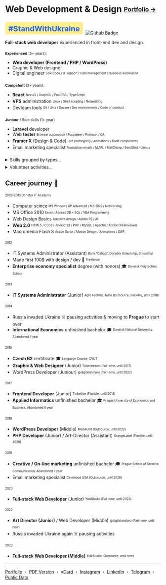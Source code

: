 # Web Development & Design <sub><sup>[Portfolio →](http://andriilive.github.io)</sub></sup>

[![StandWithUkraine](https://raw.githubusercontent.com/vshymanskyy/StandWithUkraine/main/badges/StandWithUkraine.svg)](https://github.com/vshymanskyy/StandWithUkraine)&nbsp;
[![Github Badge](https://img.shields.io/github/followers/digitalandyeu?label=@digitalandyeu&style=social)](https://www.github.com/digitalandyeu)

**Full-stack web developer** experienced in front-end dev and design. 

<sub>**Experienced** (5+ years):</sub>

- **Web developer (Frontend / PHP / WordPress)**
- Graphic & Web designer
- Digital engineer <sub><sup>Low Code / IT support / Data management / Business automation</sup></sub> 

<sub>**Competent** (2+ years):</sub>

- **React** <sub><sup>NextJS / GraphQL / PostCSS / TypeScript</sup></sub>
- **VPS** administration <sub><sup>Linux / Shell scripting / Networking</sup></sub>
- Devteam tools <sub><sup>Git / Unix / Docker / Dev environments / Code of conduct</sup></sub>

<sub>**Juniour** / Side skills (1+ year)</sub>

- **Laravel** developer
- Web **tester** <sub><sup>Browser automation / Puppeteer / Postman / QA</sup></sub>
- **Framer X** (Design & Code) <sub><sup>Live prototyping / Animations / Code components</sup></sub>
- Email marketing specialist <sub><sup>Foundation emails / MJML / MailChimp / SendGrid / Litmus</sup></sub>

<details>
<summary>Skills grouped by types𓈓</summary>

## Information Technology 👷

- Computer science
- Unix / VPS administration
- Git
- Web 2.0
- Cloud development (GitHub Codespaces / GitPod)
- JetBrains ecosystem
- GitHub ecosystem

---

### Frontend Developer

- HTML5 / CSS3
- JavaScript (ES6+ / TypeScript / NPM)
- Functional Programming
- SEO
- WebStorm (JB ecosystem)
- Animations (**GSAP** / **Framer Motion**)

#### Styling 

- Dialects: CSS, SASS, PostCSS, CSS-in-JS (Style Components / Emotion)
- Frameworks: Bootstrap, Foundation, TailwindCSS
- BEM

**Templating Syntaxes:** Twig, Blade, HandleBears

**Frameworks**: Next, Astro, Gatsby, Nuxt

**Builders**: Webpack, Gulp, Bud, Parcel

---

#### Email Marketing

- Maizzle Framework
- MJML Framework
- Foundation Emails Framework
- Booletproof HTML: MS Outlook, Apple, Gmail
- Debugging and testing <sub><sup>Raw, Litmus, MailTrap</sup></sub>
- Business email setup: MX, DKIM, Antispam, Provider <sub><sup>Google, Apple, VK, Ya, </sup></sub>
- Marketing tools: MailChimp, SendGrid, MailGun, Klavyio

---

### Backend Developer <sub><sup>(Full-stack)</sup></sub>

- MVC
- OOP
- Node.js
- PHP
- Relational DB (SQL / MySQL8 / MariaDB / SQLite / Supabase)
- RESTful APIs (Development with Laravel / Documenting / Postman)
- Macromedia Flash 8

#### WordPress

- Administration
- WP-CLI
- Templating (PHP / Twig / Blade)
- Plugins development
- Roots ecosystem (Bedrock / Trellis / Bud)
- Maintenance (Deployments / Backups / Security Checks)
- Servers (OpenLiteSpeed / Ngix / Apache)
- ACF
- WooCommerce

---

### DevOps:

- Virtualization (Docker)
- Networking
- GitHub Actions
- Dev environments
- Shell Scripting
- Cron

---

### IT Systems Administration

- MS Office <sub><sup>(VBA, Excel, Word, Outlook)</sup></sub>
- MS Windows Advanced <sub><sup>(Windows XP, MS-DOS)</sup></sub>
- Unix Servers Management (Linux / CentOS)
- Business Logic Developer <sub><sup>Micro services / API's / Hooks / Zapier</sup></sub>

---

### Tester:

- Browser automation (Puppeteer.js / Selenium)
- Browser DevTools
- API testing (Postman)
- Shell scripting

## Designer 🎨

- UX / UI
- Responsive Design
- Adaptive Design
- Atomic design
- Prototyping
- Style Systems
- Mobile-first design

### Design tools:

- Figma
- Framer
- Adobe PS
- Adobe AI
- Sketch App

</details>

<details>
<summary>Volunteer activities𓈓</summary>

## Student Volunteer activities 🎓

- Designing printed materials <sub><sup>AIESEC Donetsk</sub></sup>
- Templating school docs with MS Excel / Word <sub><sup>Donetsk Polytechnic School</sub></sup>
- Developed exams quiz application with VBA <sub><sup>Donetsk Polytechnic School</sub></sup>
  
</details>

## Career journey 🚀

<sub><sup>2009-2013 Donetsk IT Academy </sup></sub>

- Computer scince <sub><sup> MS Windows XP Advanced / MS-DOS / Networking</sub></sup>
- MS Office 2010 <sub><sup>Excel / Access DB + SQL / VBA Programming</sub></sup>
- Web Design Basics <sub><sup>Adaptive design / Adobe PS / AI</sub></sup>
- **Web 2.0** <sub><sup>HTML5 / CSS3 / JavaScript / PHP / MySQL / Apache / Adobe Dreamviewer</sub></sup>
- Macromedia Flash 8 <sub><sup>Action Script / Motion Design / Animations / SWF</sub></sup>

<sub><sup>2012</sup></sub>

- IT Systems Administrator (Assistant) <sub><sup>Bank "Oshad", Donetsk (Internship, 3 months)</sub></sup>
- Made first 100$ with design / dev 🥳 <sub><sup>Freelance</sub></sup>
- **Enterprise economy specialist** degree (with honors) 🎓 <sub><sup>Donetsk Polytechnic School</sub></sup>

<sub><sup>2013</sup></sub>

- **IT Systems Administrator** (Junior) <sub><sup>Agro Factory, Talne (Outsource / Flexible, until 2018)</sub></sup>

<sub><sup>2014</sup></sub>

- Russia invaded Ukraine ☠️ pausing activities & moving to **Prague** to start over
- **International Economics** unfinished bachelor 🎓 <sub><sup>Donetsk National University. Abandoned II year</sup></sub>

<sub><sup>2015</sup></sub>

- **Czech B2** certificate 🎓 <sub><sup>Language Cource, CVUT</sub></sup>
- **Graphic & Web Designer** (Junior) <sub><sup>Ticketstream (Full-time, until 2017)</sub></sup>
- WordPress Developer (Juniour) <sub><sup>@digitalandyeu (Part-time, until 2022)</sub></sup>

<sub><sup>2017</sup></sub>

- **Frontend Developer** (Junior) <sub><sup>Ticketlive (Flexible, until 2018)</sub></sup>
- **Applied Informatics** unfinished bachelor 🎓 <sub><sup>Prague University of Economics and Business. Abandoned II year</sub></sup>

<sub><sup>2018</sup></sub>

- **WordPress Developer** (Middle) <sub><sup>MediaUnit (Outsource, until 2022)</sub></sup>
- **PHP Developer** (Junior) / Art-Director (Assistant) <sub><sup>OrangeLabel (Flexible, until 2020)</sub></sup>

<sub><sup>2019</sup></sub>

- **Creative / On-line marketing** unfinished bachelor 🎓 <sub><sup>Prague School of Creative Communication. Abandoned II year</sub></sup>
- Email marketing specialist <sub><sup>Cinemood USA (Outsource, until 2020)</sub></sup>

<sub><sup>2020</sup></sub>

- **Full-stack Web Developer** (Junior) <sub><sup>YolkStudio (Full-time, until 2023)</sub></sup>

<sub><sup>2022</sup></sub>

- **Art Director (Junior)** / Web Developer (Middle) <sub><sup>@digitalandyeu (Part-time, until now)</sub></sup>
- Russia invaded Ukraine again ☠️ pausing activities

<sub><sup>2023</sup></sub>

- **Full-stack Web Developer (Middle)** <sub><sup>YolkStudio (Outsource, until now)</sub></sup>

---

[Portfolio](https://api.digitalandy.eu/me/portfolio) ・
[PDF Version](https://api.digitalandy.eu/me/cv) ・
[vCard](https://api.digitalandy.eu/me/vcard) ・
[Instagram](https://www.instagram.com/digitalandy.eu) ・
[LinkedIn](https://www.linkedin.com/in/andyivashchuk) ・
[Telegram](https://t.me/digitalandyeu) ・
[Public Data](public/)

